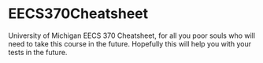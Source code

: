 # EECS370Cheatsheet
University of Michigan EECS 370 Cheatsheet, for all you poor souls who will need to take this course in the future. Hopefully this will help you with your tests in the future.
